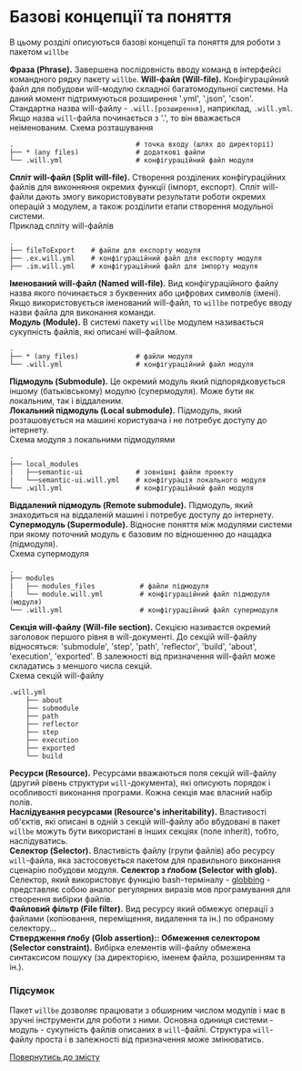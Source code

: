 # Базові концепції та поняття  

В цьому розділі описуються базові концепції та поняття для роботи з пакетом `willbe`  

<a name="will-phrase"></a> **Фраза (Phrase).** Завершена послідовність вводу команд в інтерфейсі командного рядку пакету `willbe`.
<a name="will-file"></a> **Will-файл (Will-file).** Конфігураційний файл для побудови will-модулю складної багатомодульної системи. На даний момент підтримуються розширення '.yml', '.json', 'cson'. Стандартна назва will-файлу - `.will.[розширення]`, наприклад, `.will.yml`. Якщо назва `will`-файла починається з '.', то він вважається неіменованим.
Схема розташування  
```
.                              # точка входу (шлях до директорії)
├── * (any files)              # додаткові файли
└── .will.yml                  # конфігураційний файл модуля
```
<a name="split-will-file"></a> **Спліт will-файл (Split will-file).**  Створення розділених конфігураційних файлів для виконняння окремих функції (імпорт, експорт). Спліт will-файли дають змогу використовувати результати роботи окремих операцій з модулем, а також розділити етапи створення модульної системи.  
Приклад спліту will-файлів  
```
.
├── fileToExport    # файли для експорту модуля
├── .ex.will.yml    # конфігураційний файл для експорту модуля
├── .im.will.yml    # конфігураційний файл для імпорту модуля  
```  
<a name="named-will-file"></a> **Іменований will-файл (Named will-file).** Вид конфігураційного файлу назва якого починається з буквенних або цифрових символів (імені). Якщо використовується іменований will-файл, то `willbe` потребує вводу назви файла для виконання команди.  
<a name="module"></a> **Модуль (Module).** В системі пакету `willbe` модулем називається сукупність файлів, які описані will-файлом.  
```
.  
├── * (any files)              # файли модуля
└── .will.yml                  # конфігураційний файл модуля
```  
<a name="submodule"></a> **Підмодуль (Submodule).** Це окремий модуль який підпорядковується іншому (батьківському) модулю (супермодуля). Може бути як локальним, так і віддаленим.  
<a name="local-submodule"></a> **Локальний підмодуль (Local submodule).** Підмодуль, який розташовується на машині користувача і не потребує доступу до інтернету.  
Схема модуля з локальними підмодулями  
```
.
├── local_modules
|   ├──semantic-ui             # зовнішні файли проекту
|   └──semantic-ui.will.yml    # конфігурація локального модуля
└── .will.yml                  # конфігураційний файл модуля
```  
<a name="remote-submodule"></a> **Віддалений підмодуль (Remote submodule).** Підмодуль, який знаходиться на віддаленій машині і потребує доступу до інтернету.  
<a name="supermodule"></a> **Супермодуль (Supermodule).** Відносне поняття між модулями системи при якому поточний модуль є базовим по відношенню до нащадка (підмодуля).  
Схема супермодуля  
```
.
├── modules
|   ├── modules_files           # файли підмодуля
|   └── module.will.yml         # конфігураційний файл підмодуля (модуля)
└── .will.yml                   # конфігураційний файл супермодуля
```  
<a name="will-file-section"></a> **Секція will-файлу (Will-file section).** Секцією називаєтся окремий заголовок першого рівня в will-документі. До секцій will-файлу відносяться: 'submodule', 'step', 'path', 'reflector', 'build', 'about', 'execution', 'exported'. В залежності від призначення will-файл може складатись з меншого числа секцій.  
Схема секцій will-файлу  
```
.will.yml
    ├── about
    ├── submodule
    ├── path
    ├── reflector
    ├── step
    ├── execution
    ├── exported
    └── build

```  
<a name="resource"></a> **Ресурси (Resource).** Ресурсами вважаються поля секцій will-файлу (другий рівень структури `will`-документа), які описують порядок і особливості виконання програми. Кожна секція має власний набір полів.   
<a name="resources-inheritability"></a> **Наслідування ресурсами (Resource's inheritability).** Властивості об'єктів, які описані в одній з секцій will-файлу або вбудовані в пакет `willbe` можуть бути використані в інших секціях (поле inherit), тобто, наслідуватись.  
<a name="selector"></a> **Селектор (Selector).** Властивість файлу (групи файлів) або ресурсу `will`-файла, яка застосовується пакетом для правильного виконання сценарію побудови модуля.
<a name="selector-with-glob"></a> **Селектор з ґлобом (Selector with glob).** Селектор, який використовує функцію bash-терміналу - [globbing](https://linuxhint.com/bash_globbing_tutorial/) - представляє собою аналог регулярних виразів мов програмування для створення вибірки файлів.  
<a name="file-filter"></a> **Файловий фільтр (File filter).** Вид ресурсу який обмежує операції з файлами (копіювання, переміщення, видалення та ін.) по обраному селектору...  
<a name="glob-assertion"></a> **Ствердження ґлобу (Glob assertion):: Обмеження селектором (Selector constraint).** Вибірка елементів will-файлу обмежена синтаксисом пошуку (за директорією, іменем файла, розширенням та ін.).  

### Підсумок
Пакет `willbe` дозволяє працювати з обширним числом модулів і має в зручні інструменти для роботи з ними. Основна одиниця системи - модуль - сукупність файлів описаних в `will`-файлі. Структура `will`-файлу проста і в залежності від призначення може змінюватись.

[Повернутись до змісту](Topics.ukr.md)
